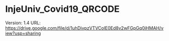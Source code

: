 # InjeUniv_Covid19_QRCODE
Version: 1.4
URL: https://drive.google.com/file/d/1uhDivpzVTVColE0Ed8v2wFGpGq0iHMAH/view?usp=sharing
